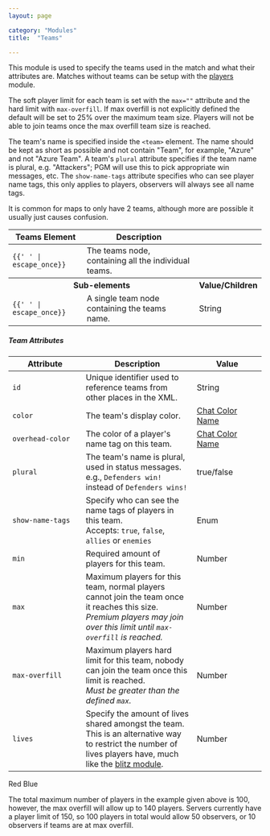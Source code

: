 ```yaml
---
layout: page

category: "Modules"
title:  "Teams"

---
```


This module is used to specify the teams used in the match and what their attributes are.
Matches without teams can be setup with the [players](/modules/players) module.

The soft player limit for each team is set with the `max=""` attribute and the hard limit with `max-overfill`. If max overfill is not explicitly defined the default will be set to 25% over the maximum team size. Players will not be able to join teams once the max overfill team size is reached.

The team's name is specified inside the `<team>` element. The name should be kept as short as possible and not contain "Team", for example, "Azure" and not "Azure Team".
A team's `plural` attribute specifies if the team name is plural, e.g. "Attackers"; PGM will use this to pick appropriate win messages, etc. The `show-name-tags` attribute specifies who can see player name tags, this only applies to players, observers will always see all name tags.

It is common for maps to only have 2 teams, although more are possible it usually just causes confusion.

<div class='table-responsive'>
  <table class='table table-striped table-condensed'>
    <thead>
      <tr>
        <th>Teams Element</th>
        <th>Description</th>
        <th></th>
      </tr>
    </thead>
    <tbody>
      <tr>
        <td>
          <span class='highlight'>
            <code>{{'<teams> </teams>' | escape_once}}</code>
          </span>
        </td>
        <td>The teams node, containing all the individual teams.</td>
        <td></td>
      </tr>
      <tr>
        <th colspan='2'>Sub-elements</th>
        <th>Value/Children</th>
      </tr>
      <tr>
        <td>
          <span class='highlight'>
            <code>{{'<team> </team>' | escape_once}}</code>
          </span>
        </td>
        <td>
          A single team node containing the teams name.
        </td>
        <td>
          <span class='label label-primary'>String</span>
        </td>
      </tr>
    </tbody>
  </table>
</div>
<h5>Team Attributes</h5>
<div class='table-responsive'>
  <table class='table table-striped table-condensed'>
    <thead>
      <tr>
        <th style='min-width: 130px;'>Attribute</th>
        <th>Description</th>
        <th style='min-width: 120px;'>Value</th>
      </tr>
    </thead>
    <tbody>
      <tr>
        <td>
          <code>id</code>
        </td>
        <td>Unique identifier used to reference teams from other places in the XML.</td>
        <td>
          <span class='label label-primary'>String</span>
        </td>
      </tr>
      <tr>
        <td>
          <code>color</code>
        </td>
        <td>The team's display color.</td>
        <td>
          <a href='/reference/formatting#chatColors'>Chat Color Name</a>
        </td>
      </tr>
      <tr>
        <td>
          <code>overhead-color</code>
        </td>
        <td>The color of a player's name tag on this team.</td>
        <td>
          <a href='/reference/formatting#chatColors'>Chat Color Name</a>
        </td>
      </tr>
      <tr>
        <td>
          <code>plural</code>
        </td>
        <td>
          The team's name is plural, used in status messages.
          <br/>
          e.g.,  <code>Defenders win!</code> instead of <code>Defenders wins!</code>
        </td>
        <td>
          <span class='label label-primary'>true/false</span>
        </td>
      </tr>
      <tr>
        <td>
          <code>show-name-tags</code>
        </td>
        <td>
          Specify who can see the name tags of players in this team.
          <br/>
          Accepts:
          <code>true</code>, <code>false</code>, <code>allies</code> or <code>enemies</code>
        </td>
        <td>
          <span class='label label-primary'>Enum</span>
        </td>
      </tr>
      <tr>
        <td>
          <code>min</code>
        </td>
        <td>
          Required amount of players for this team.
        </td>
        <td>
          <span class='label label-primary'>Number</span>
        </td>
      </tr>
      <tr>
        <td>
          <code>max</code>
        </td>
        <td>
          Maximum players for this team, normal players cannot join the team once it reaches this size.
          <br/>
          <i>Premium players may join over this limit until <code>max-overfill</code> is reached.</i>
        </td>
        <td>
          <span class='label label-primary'>Number</span>
        </td>
      </tr>
      <tr>
        <td>
          <code>max-overfill</code>
        </td>
        <td>
          Maximum players hard limit for this team, nobody can join the team once this limit is reached.
          <br/>
          <i>Must be greater than the defined <code>max</code>.</i>
        </td>
        <td>
          <span class='label label-primary'>Number</span>
        </td>
      </tr>
      <tr>
        <td>
          <code>lives</code>
        </td>
        <td>
          Specify the amount of lives shared amongst the team. This is an alternative way to restrict the number of lives players have, much like the <a href='/modules/gamemode_blitz'>blitz module</a>.
        </td>
        <td>
          <span class='label label-primary'>Number</span>
        </td>
      </tr>
    </tbody>
  </table>
</div>
    <teams>
       <team id="red-team" color="dark red" max="50" max-overfill="70">Red</team>
       <team id="blue-team" color="blue" max="50" max-overfill="70">Blue</team>
    </teams>

The total maximum number of players in the example given above is 100, however, the max overfill will allow up to 140 players. Servers currently have a player limit of 150, so 100 players in total would allow 50 observers, or 10 observers if teams are at max overfill.
